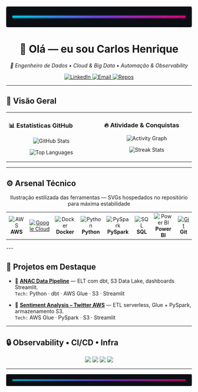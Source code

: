 <p align="center">
  <img alt="neon-divider" src="https://raw.githubusercontent.com/henrique999930-lgtm/henrique999930-lgtm/main/assets/neon-divider.svg" style="max-width:100%;height:56px" />
</p>

<h1 align="center">👋 Olá — eu sou <strong>Carlos Henrique</strong></h1>
<p align="center"><em>🚀 Engenheiro de Dados • Cloud & Big Data • Automação & Observability</em></p>

<div align="center" style="margin-top:10px;">
  <a href="https://linkedin.com/in/carlos-henrique-2a0008378" target="_blank">
    <img src="https://img.shields.io/badge/-LinkedIn-%230077B5?style=for-the-badge&logo=linkedin&logoColor=white" alt="LinkedIn"/>
  </a>
  <a href="mailto:henrique999930@gmail.com">
    <img src="https://img.shields.io/badge/-Gmail-%23333?style=for-the-badge&logo=gmail&logoColor=white" alt="Email"/>
  </a>
  <a href="https://github.com/henrique999930-lgtm?tab=repositories">
    <img src="https://img.shields.io/badge/-Repositórios-%23000000?style=for-the-badge&logo=github&logoColor=white" alt="Repos"/>
  </a>
</div>

---

## 🔮 Visão Geral

<table width="100%" cellpadding="8">
<tr>
<td valign="top" width="49%">

### 📊 Estatísticas GitHub
<p align="center">
  <img src="https://github-readme-stats.vercel.app/api?username=henrique999930-lgtm&show_icons=true&theme=tokyonight&count_private=true&hide_border=true" alt="GitHub Stats" />
</p>
<p align="center">
  <img src="https://github-readme-stats.vercel.app/api/top-langs/?username=henrique999930-lgtm&layout=compact&theme=tokyonight&hide_border=true" alt="Top Languages" />
</p>

</td>
<td valign="top" width="2%"></td>
<td valign="top" width="49%">

### 🔥 Atividade & Conquistas
<p align="center">
  <img src="https://github-readme-activity-graph.vercel.app/graph?username=henrique999930-lgtm&theme=tokyo-night&hide_border=true" alt="Activity Graph" />
</p>
<p align="center">
  <img src="https://github-readme-streak-stats.herokuapp.com?user=henrique999930-lgtm&theme=tokyonight&hide_border=true" alt="Streak Stats" />
</p>

</td>
</tr>
</table>

---

## ⚙️ Arsenal Técnico 
<p align="center">Ilustração estilizada das ferramentas — SVGs hospedados no repositório para máxima estabilidade</p>

<table align="center">
  <tr align="center">
    <td width="96"><img src="https://techstack-generator.vercel.app/aws-icon.svg" alt="AWS" width="65" height="65"/><br><strong>AWS</strong></td>
    </td>
    <td align="center" width="96">
      <a href="#gcp">
        <img src="https://skillicons.dev/icons?i=gcp" alt="Google Cloud" width="65" height="65" />
    <td width="96"><img src="https://techstack-generator.vercel.app/docker-icon.svg" alt="Docker" width="65" height="65"/><br><strong>Docker</strong></td>
    <td width="96"><img src="https://techstack-generator.vercel.app/python-icon.svg" alt="Python" width="65" height="65"/><br><strong>Python</strong></td>
    <td width="96"><img src="https://techstack-generator.vercel.app/js-icon.svg" alt="PySpark" width="65" height="65"/><br><strong>PySpark</strong></td>
    <td width="96"><img src="https://techstack-generator.vercel.app/ts-icon.svg" alt="SQL" width="65" height="65"/><br><strong>SQL</strong></td>
    <td width="96"><img src="https://techstack-generator.vercel.app/react-icon.svg" alt="Power BI" width="65" height="65"/><br><strong>Power BI</strong></td>
    </td>
    <td align="center" width="96">
      <a href="#git">
        <img src="https://skillicons.dev/icons?i=git" alt="Git" width="65" height="65" />
      </a>
      <br><strong>Git</strong>
    </td>
  </tr>
</table>
---

## 💼 Projetos em Destaque 

- 🔷 **[ANAC Data Pipeline](https://github.com/henrique999930-lgtm/anac-data-pipeline)** — ELT com dbt, S3 Data Lake, dashboards Streamlit.  
  `Tech:` Python · dbt · AWS Glue · S3 · Streamlit

- 🔷 **[Sentiment Analysis – Twitter AWS](https://github.com/henrique999930-lgtm/projeto-sentimento-twitter-aws)** — ETL serverless, Glue + PySpark, armazenamento S3.  
  `Tech:` AWS Glue · PySpark · S3 · Streamlit

---

## 🔒 Observability • CI/CD • Infra

<p align="center">
  <img src="https://img.shields.io/badge/CI-GitHub%20Actions-2088ff?style=for-the-badge&logo=githubactions&logoColor=white" />
  <img src="https://img.shields.io/badge/Infra-Terraform-7b42f6?style=for-the-badge&logo=terraform&logoColor=white" />
  <img src="https://img.shields.io/badge/Security-Snyk-ff7b7b?style=for-the-badge&logo=snyk&logoColor=white" />
  <img src="https://img.shields.io/badge/Monitoring-Prometheus-ffb86b?style=for-the-badge&logo=prometheus&logoColor=black" />
</p>

---

<p align="center">
  <img alt="neon-divider" src="https://raw.githubusercontent.com/henrique999930-lgtm/henrique999930-lgtm/main/assets/neon-divider.svg" style="max-width:100%;height:32px" />
</p>
